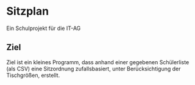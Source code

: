 
# Sitzplan

Ein Schulprojekt für die IT-AG

## Ziel

Ziel ist ein kleines Programm, dass anhand einer gegebenen Schülerliste (als CSV) eine Sitzordnung zufallsbasiert,
unter Berücksichtigung der Tischgrößen, erstellt.
